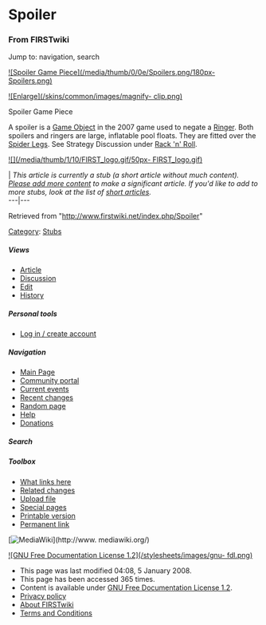 # Spoiler

### From FIRSTwiki

Jump to: navigation, search

[![Spoiler Game Piece](/media/thumb/0/0e/Spoilers.png/180px-
Spoilers.png)](/index.php/Image:Spoilers.png "Spoiler Game Piece" )

[![Enlarge](/skins/common/images/magnify-
clip.png)](/index.php/Image:Spoilers.png "Enlarge" )

Spoiler Game Piece

A spoiler is a [Game Object](/index.php/Game_Object "Game Object" ) in the
2007 game used to negate a [Ringer](/index.php/Ringer "Ringer" ). Both
spoilers and ringers are large, inflatable pool floats. They are fitted over
the [Spider Legs](/index.php?title=Spider_Legs&action=edit "Spider Legs" ).
See Strategy Discussion under [Rack 'n' Roll](/index.php/Rack_%27n%27_Roll
"Rack 'n' Roll" ).

[![](/media/thumb/1/10/FIRST_logo.gif/50px-
FIRST_logo.gif)](/index.php/Image:FIRST_logo.gif "" )

|  _This article is currently a stub (a short article without much content).
[Please add more
content](http://www.firstwiki.net/index.php?title=Spoiler&action=edit
"http://www.firstwiki.net/index.php?title=Spoiler&action=edit" ) to make a
significant article. If you'd like to add to more stubs, look at the list of
[short articles](/index.php/Special:Shortpages "Special:Shortpages" )._  
---|---  
  
Retrieved from "<http://www.firstwiki.net/index.php/Spoiler>"

[Category](/index.php?title=Special:Categories&article=Spoiler
"Special:Categories" ): [Stubs](/index.php/Category:Stubs "Category:Stubs" )

##### Views

  * [Article](/index.php/Spoiler)
  * [Discussion](/index.php?title=Talk:Spoiler&action=edit)
  * [Edit](/index.php?title=Spoiler&action=edit)
  * [History](/index.php?title=Spoiler&action=history)

##### Personal tools

  * [Log in / create account](/index.php?title=Special:Userlogin&returnto=Spoiler)

[](/index.php/Main_Page "Main Page" )

##### Navigation

  * [Main Page](/index.php/Main_Page)
  * [Community portal](/index.php/FIRSTwiki:Community_portal)
  * [Current events](/index.php/Current_events)
  * [Recent changes](/index.php/Special:Recentchanges)
  * [Random page](/index.php/Special:Random)
  * [Help](/index.php/Help:Contents)
  * [Donations](/index.php/FIRSTwiki:Site_support)

##### Search



##### Toolbox

  * [What links here](/index.php/Special:Whatlinkshere/Spoiler)
  * [Related changes](/index.php/Special:Recentchangeslinked/Spoiler)
  * [Upload file](/index.php/Special:Upload)
  * [Special pages](/index.php/Special:Specialpages)
  * [Printable version](/index.php?title=Spoiler&printable=yes)
  * [Permanent link](/index.php?title=Spoiler&oldid=64875)

[![MediaWiki](/skins/common/images/poweredby_mediawiki_88x31.png)](http://www.
mediawiki.org/)

[![GNU Free Documentation License 1.2](/stylesheets/images/gnu-
fdl.png)](http://www.gnu.org/copyleft/fdl.html)

  * This page was last modified 04:08, 5 January 2008.
  * This page has been accessed 365 times.
  * Content is available under [GNU Free Documentation License 1.2](http://www.gnu.org/copyleft/fdl.html "http://www.gnu.org/copyleft/fdl.html" ).
  * [Privacy policy](/index.php/FIRSTwiki:Privacy_policy "FIRSTwiki:Privacy policy" )
  * [About FIRSTwiki](/index.php/FIRSTwiki:About "FIRSTwiki:About" )
  * [Terms and Conditions](/index.php/FIRSTwiki:Terms_and_conditions "FIRSTwiki:Terms and conditions" )

